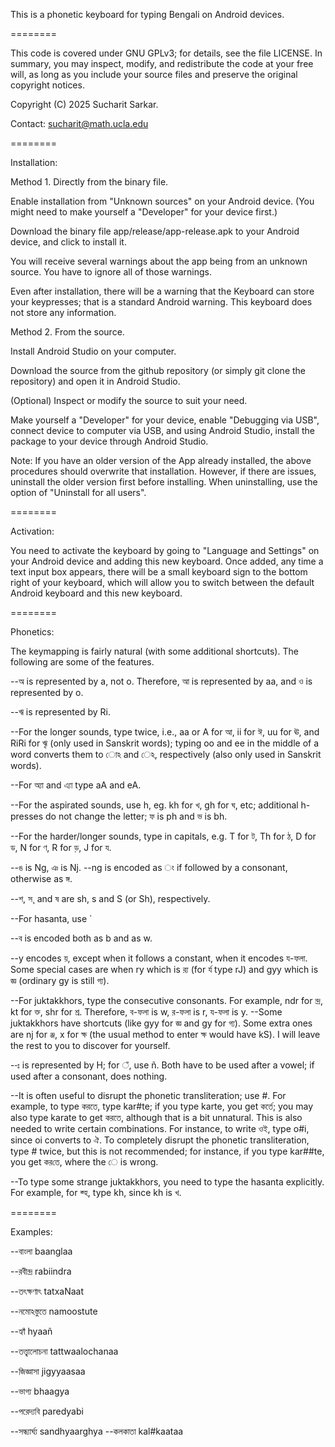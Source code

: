 This is a phonetic keyboard for typing Bengali on Android devices.

========

This code is covered under GNU GPLv3; for details, see the file LICENSE. In summary, you may inspect, modify, and redistribute the code at your free will, as long as you include your source files and preserve the original copyright notices.

Copyright (C) 2025 Sucharit Sarkar. 

Contact: sucharit@math.ucla.edu


========

Installation:

Method 1. Directly from the binary file.

Enable installation from "Unknown sources" on your Android device. (You might need to make yourself a "Developer" for your device first.)

Download the binary file app/release/app-release.apk to your Android device, and click to install it.

You will receive several warnings about the app being from an unknown source. You have to ignore all of those warnings.

Even after installation, there will be a warning that the Keyboard can store your keypresses; that is a standard Android warning. This keyboard does not store any information.

Method 2. From the source.

Install Android Studio on your computer.

Download the source from the github repository (or simply git clone the repository) and open it in Android Studio.

(Optional) Inspect or modify the source to suit your need.

Make yourself a "Developer" for your device, enable "Debugging via USB", connect device to computer via USB, and using Android Studio, install the package to your device through Android Studio.

Note: If you have an older version of the App already installed, the above procedures should overwrite that installation. However, if there are issues, uninstall the older version first before installing. When uninstalling, use the option of "Uninstall for all users".

========

Activation:

You need to activate the keyboard by going to "Language and Settings" on your Android device and adding this new keyboard. Once added, any time a text input box appears, there will be a small keyboard sign to the bottom right of your keyboard, which will allow you to switch between the default Android keyboard and this new keyboard.

========

Phonetics:

The keymapping is fairly natural (with some additional shortcuts). The following are some of the features.

--অ is represented by a, not o. Therefore, আ is represented by aa, and ও is represented by o. 

--ঋ is represented by Ri. 

--For the longer sounds, type twice, i.e., aa or A for আ, ii for ঈ, uu for ঊ, and RiRi for ৠ (only used in Sanskrit words); typing oo and ee in the middle of a word converts them to োঽ and েঽ, respectively (also only used in Sanskrit words). 

--For অ্যা and এ্যা type aA and eA. 

--For the aspirated sounds, use h, eg. kh for খ, gh for ঘ, etc; additional h-presses do not change the letter; ফ is ph and ভ is bh. 

--For the harder/longer sounds, type in capitals, e.g. T for ট, Th for ঠ, D for ড, N for ণ, R for ড়, J for য. 

--ঙ is Ng, ঞ is Nj. --ng is encoded as ং if followed by a consonant, otherwise as ঙ্গ. 

--শ, স¸ and ষ are sh, s and S (or Sh), respectively. 

--For hasanta, use ` 

--ব is encoded both as b and as w. 

--y encodes য়, except when it follows a constant, when it encodes য-ফলা. Some special cases are when ry which is র‍্য (for র্য type rJ) and gyy which is জ্ঞ (ordinary gy is still গ্য). 

--For juktakkhors, type the consecutive consonants. For example, ndr for ন্দ্র, kt for ক্ত, shr for শ্র.  Therefore, ব-ফলা is w, র-ফলা is r, য-ফলা is y. --Some juktakkhors have shortcuts (like gyy for জ্ঞ and gy for গ্য). Some extra ones are nj for ঞ্জ, x for ক্ষ (the usual method to enter ক্ষ would have kS). I will leave the rest to you to discover for yourself. 

--ঃ is represented by H; for ঁ, use ñ. Both have to be used after a vowel; if used after a consonant, does nothing. 

--It is often useful to disrupt the phonetic transliteration; use #. For example, to type করতে, type kar#te; if you type karte, you get কর্তে; you may also type karate to get করতে, although that is a bit unnatural. This is also needed to write certain combinations. For instance, to write ওই, type o#i, since oi converts to ঐ. To completely disrupt the phonetic transliteration, type # twice, but this is not recommended; for instance, if you type kar##te, you get কর⁠তে, where the ে is wrong. 

--To type some strange juktakkhors, you need to type the hasanta explicitly. For example, for ক্হ, type kh, since kh is খ.

========

Examples:

--বাংলা baanglaa

--রবীন্দ্র rabiindra 

--তৎক্ষণাৎ tatxaNaat 

--নমোঽস্তুতে namoostute 

--হ্যাঁ hyaañ 

--তত্ত্বালোচনা tattwaalochanaa 

--জিজ্ঞাসা jigyyaasaa 

--ভাগ্য bhaagya 

--পরেদ্যবি paredyabi 

--সন্ধ্যার্ঘ্য sandhyaarghya 
--কলকাতা kal#kaataa
